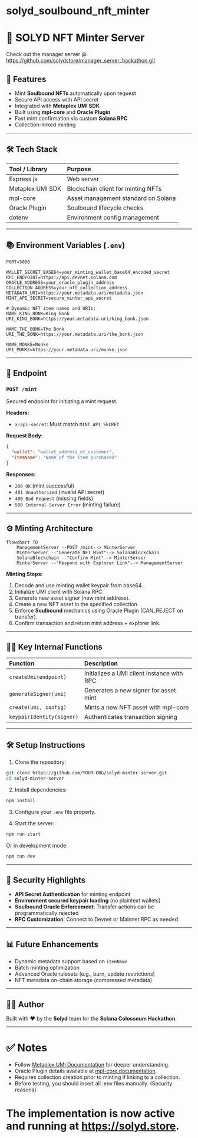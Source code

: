 # solyd_soulbound_nft_minter

# 🌟 SOLYD NFT Minter Server

Check out the manager server @ https://github.com/solydstore/manager_server_hackathon.git

## 🚀 Features

* Mint **Soulbound NFTs** automatically upon request
* Secure API access with API secret
* Integrated with **Metaplex UMI SDK**
* Built using **mpl-core** and **Oracle Plugin**
* Fast mint confirmation via custom **Solana RPC**
* Collection-linked minting

---

## 🛠️ Tech Stack

| Tool / Library   | Purpose                             |
| :--------------- | :---------------------------------- |
| Express.js       | Web server                          |
| Metaplex UMI SDK | Blockchain client for minting NFTs  |
| mpl-core         | Asset management standard on Solana |
| Oracle Plugin    | Soulbound lifecycle checks          |
| dotenv           | Environment config management       |

---

## 📚 Environment Variables (`.env`)

```env
PORT=5000

WALLET_SECRET_BASE64=your_minting_wallet_base64_encoded_secret
RPC_ENDPOINT=https://api.devnet.solana.com
ORACLE_ADDRESS=your_oracle_plugin_address
COLLECTION_ADDRESS=your_nft_collection_address
METADATA_URI=https://your.metadata.uri/metadata.json
MINT_API_SECRET=secure_minter_api_secret

# Dynamic NFT item names and URIs:
NAME_KING_BONK=King Bonk
URI_KING_BONK=https://your.metadata.uri/king_bonk.json

NAME_THE_BONK=The Bonk
URI_THE_BONK=https://your.metadata.uri/the_bonk.json

NAME_MONKE=Monke
URI_MONKE=https://your.metadata.uri/monke.json
```

---

## 🔄 Endpoint

### `POST /mint`

Secured endpoint for initiating a mint request.

**Headers:**

* `x-api-secret`: Must match `MINT_API_SECRET`

**Request Body:**

```json
{
  "wallet": "wallet_address_of_customer",
  "itemName": "Name of the item purchased"
}
```

**Responses:**

* `200 OK` (mint successful)
* `401 Unauthorized` (invalid API secret)
* `400 Bad Request` (missing fields)
* `500 Internal Server Error` (minting failure)

---

## ⚙️ Minting Architecture

```mermaid
flowchart TD
    ManagementServer --POST /mint--> MinterServer
    MinterServer --"Generate NFT Mint"--> SolanaBlockchain
    SolanaBlockchain --"Confirm Mint"--> MinterServer
    MinterServer --"Respond with Explorer Link"--> ManagementServer
```

**Minting Steps:**

1. Decode and use minting wallet keypair from base64.
2. Initialize UMI client with Solana RPC.
3. Generate new asset signer (new mint address).
4. Create a new NFT asset in the specified collection.
5. Enforce **Soulbound** mechanics using Oracle Plugin (CAN\_REJECT on transfer).
6. Confirm transaction and return mint address + explorer link.

---

## 🧙‍♂️ Key Internal Functions

| Function                  | Description                                |
| :------------------------ | :----------------------------------------- |
| `createUmi(endpoint)`     | Initializes a UMI client instance with RPC |
| `generateSigner(umi)`     | Generates a new signer for asset mint      |
| `create(umi, config)`     | Mints a new NFT asset with mpl-core        |
| `keypairIdentity(signer)` | Authenticates transaction signing          |

---

## 🛠️ Setup Instructions

1. Clone the repository:

```bash
git clone https://github.com/YOUR-ORG/solyd-minter-server.git
cd solyd-minter-server
```

2. Install dependencies:

```bash
npm install
```

3. Configure your `.env` file properly.

4. Start the server:

```bash
npm run start
```

Or in development mode:

```bash
npm run dev
```

---

## 🧬 Security Highlights

* **API Secret Authentication** for minting endpoint
* **Environment secured keypair loading** (no plaintext wallets)
* **Soulbound Oracle Enforcement**: Transfer actions can be programmatically rejected
* **RPC Customization**: Connect to Devnet or Mainnet RPC as needed

---

## 📊 Future Enhancements

* Dynamic metadata support based on `itemName`
* Batch minting optimization
* Advanced Oracle rulesets (e.g., burn, update restrictions)
* NFT metadata on-chain storage (compressed metadata)

---

## 👨‍💻 Author

Built with ❤️ by the **Solyd** team for the **Solana Colosseum Hackathon**.

---

# ✅ Notes

* Follow [Metaplex UMI Documentation](https://developers.metaplex.com/umi/introduction) for deeper understanding.
* Oracle Plugin details available at [mpl-core documentation](https://developers.metaplex.com/standards/core/introduction).
* Requires collection creation prior to minting if linking to a collection.
* Before testing, you should insert all .env files manually. (Security reasons)
  
# The implementation is now active and running at https://solyd.store.

